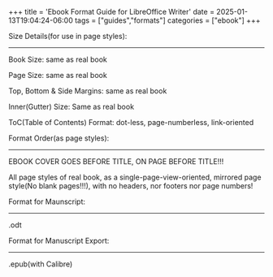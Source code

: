 +++
title = 'Ebook Format Guide for LibreOffice Writer'
date = 2025-01-13T19:04:24-06:00
tags = ["guides","formats"]
categories = ["ebook"]
+++

Size Details(for use in page styles):

----------------------------------

Book Size: same as real book

Page Size: same as real book

Top, Bottom & Side Margins: same as real book

Inner(Gutter) Size: Same as real book

ToC(Table of Contents) Format: dot-less, page-numberless, link-oriented


Format Order(as page styles):

----------------------------------

EBOOK COVER GOES BEFORE TITLE, ON PAGE BEFORE TITLE!!!

All page styles of real book, as a single-page-view-oriented, mirrored page 
style(No blank pages!!!), with no headers, nor footers nor page numbers!


Format for Maunscript:

-------------------------------------

.odt

Format for Manuscript Export:

-------------------------------------

.epub(with Calibre)